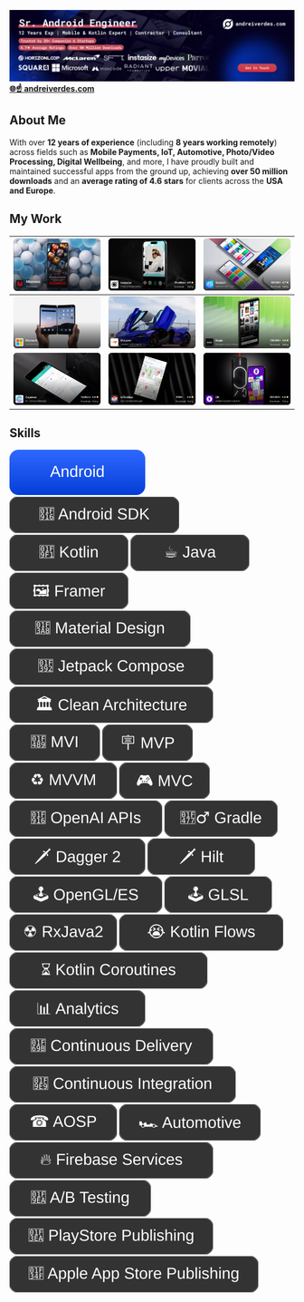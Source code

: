 <!--
**andreiverdes/andreiverdes** is a ✨ _special_ ✨ repository because its `README.md` (this file) appears on your GitHub profile.

Here are some ideas to get you started:

- 🔭 I’m currently working on ...
- 🌱 I’m currently learning ...
- 👯 I’m looking to collaborate on ...
- 🤔 I’m looking for help with ...
- 💬 Ask me about ...
- 📫 How to reach me: ...
- 😄 Pronouns: ...
- ⚡ Fun fact: ...


**🌍 Location:** Romania  
**🕒 Time Zone Compatibility:** 4 hrs overlap (PST or EST)  
**💼 Experience:** 13 years  

[**🌐 andreiverdes.com**](https://andreiverdes.com)

---
-->
[![andreiverdes.com](./art/banner.png)](https://andreiverdes.com)
[**🌐☝️ andreiverdes.com**](https://andreiverdes.com)

## About Me
With over **12 years of experience** (including **8 years working remotely**) across fields such as **Mobile Payments, IoT, Automotive, Photo/Video Processing, Digital Wellbeing**, and more, I have proudly built and maintained successful apps from the ground up, achieving **over 50 million downloads** and an **average rating of 4.6 stars** for clients across the **USA and Europe**.

[moovees-img]: ./art/projects/moovees.webp
[moovees-link]: https://andreiverdes.com/projects/moovees
[instasize-img]: ./art/projects/instasize.webp
[instasize-link]: https://andreiverdes.com/projects/instasize-media-editor
[skylight-img]: ./art/projects/skylight.webp
[skylight-link]: https://andreiverdes.com/projects/skylight-spiritual-self-care
[microsoft-img]: ./art/projects/microsoft.webp
[microsoft-link]: https://andreiverdes.com/projects/microsoft-surface-duo
[mclaren-img]: ./art/projects/mclaren.webp
[mclaren-link]: https://andreiverdes.com/projects/mclaren-variable-drift-control
[made-img]: ./art/projects/made.webp
[made-link]: https://andreiverdes.com/projects/made-story-editor
[cayenne-img]: ./art/projects/cayenne.webp
[cayenne-link]: https://andreiverdes.com/projects/cayenne-iot-devices-manager
[iotinabox-img]: ./art/projects/iotinabox.webp
[iotinabox-link]: https://andreiverdes.com/projects/iotinabox-b2b-sensors-manager
[ok-img]: ./art/projects/ok.webp
[ok-link]: https://andreiverdes.com/projects/ok-digital-wallet

## My Work
|   [![Skylight][moovees-img]][moovees-link]   | [![Skylight][instasize-img]][instasize-link] | [![Skylight][skylight-img]][skylight-link] |
|----------------------------------------------|----------------------------------------------|--------------------------------------------|
| [![Skylight][microsoft-img]][microsoft-link] |   [![Skylight][mclaren-img]][mclaren-link]   |     [![Skylight][made-img]][made-link]     |
|   [![Skylight][cayenne-img]][cayenne-link]   | [![Skylight][iotinabox-img]][iotinabox-link] |       [![Skylight][ok-img]][ok-link]       |


## Skills
![Android](./skills/android.svg)
![Android SDK](./skills/android-sdk.svg)
![Kotlin](./skills/kotlin.svg)
![Java](./skills/java.svg)
![Framer](./skills/framer.svg)
![Material Design](./skills/material-design.svg)
![Jetpack Compose](./skills/jetpack-compose.svg)
![Clean Architecture](./skills/clean-architecture.svg)
![MVI](./skills/mvi.svg)
![MVP](./skills/mvp.svg)
![MVVM](./skills/mvvm.svg)
![MVC](./skills/mvc.svg)
![Open AI APIs](./skills/open-ai-apis.svg)
![Gradle](./skills/gradle.svg)
![Dagger2](./skills/dagger2.svg)
![Hilt](./skills/hilt.svg)
![OpenGL/ES](./skills/opengl-es.svg)
![GLSL](./skills/glsl.svg)
![RxJava](./skills/rxjava.svg)
![Kotlin Flows](./skills/kotlin-flows.svg)
![Kotlin Coroutines](./skills/kotlin-coroutines.svg)
![Analytics](./skills/analytics.svg)
![Continuous Delivery](./skills/continuous-delivery.svg)
![Continuous Integration](./skills/continuous-integration.svg)
![AOSP](./skills/aosp.svg)
![Automotive](./skills/automotive.svg)
![Firebase Services](./skills/firebase-services.svg)
![A/B Testing](./skills/ab-testing.svg)
![PlayStore](./skills/playstore.svg)
![App Store](./skills/appstore.svg)
